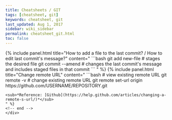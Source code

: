 ```yaml
---
title: Cheatsheets / GIT
tags: [cheatsheet, git]
keywords: cheatsheet, git
last_updated: Aug 1, 2017
sidebar: wiki_sidebar
permalink: cheatsheet_git.html
toc: false
---
```


<div class="panel-group">
<!--  panel -->
{% include panel.html
title="How to add a file to the last commit? / How to edit last commit's message?"
content="
```bash
git add new-file # stages the desired file
git commit --amend # changes the last commit's message and includes staged files in that commit
```
" %}
<!-- end -->
<!--  panel -->
{% include panel.html
title="Change remote URL"
content="
```bash
# view existing remote URL
git remote -v
# change existing remote URL
git remote set-url origin https://github.com/USERNAME/REPOSITORY.git

```
<sub>*Reference: [Github](https://help.github.com/articles/changing-a-remote-s-url/)*</sub>
" %}
<!-- end -->
</div>
